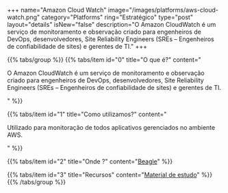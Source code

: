 +++
name="Amazon Cloud Watch"
image="/images/platforms/aws-cloud-watch.png"
category="Platforms"
ring="Estratégico"
type="post"
layout="details"
isNew="false"
description="O Amazon CloudWatch é um serviço de monitoramento e observação criado para engenheiros de DevOps, desenvolvedores, Site Reliability Engineers (SREs – Engenheiros de confiabilidade de sites) e gerentes de TI."
+++

{{% tabs/group %}}
  {{% tabs/item id="0" title="O que é?" content="<p>O Amazon CloudWatch é um serviço de monitoramento e observação criado para engenheiros de DevOps, desenvolvedores, Site Reliability Engineers (SREs – Engenheiros de confiabilidade de sites) e gerentes de TI.</p>" %}}

  {{% tabs/item id="1" title="Como utilizamos?" content="<p>Utilizado para monitoração de todos aplicativos gerenciados no ambiente AWS.</p>" %}}

  {{% tabs/item id="2" title="Onde ?" content="<a href='https://usebeagle.io/' target='_blank'>Beagle</a>" %}}

  {{% tabs/item id="3" title="Recursos" content="<a href='https://aws.amazon.com/pt/training/?nc2=h_ql_le_tc' target='_blank'>Material de estudo</a>" %}}
{{% /tabs/group %}}
